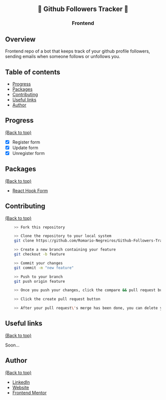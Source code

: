 <div align="center">
  <h2>👀 Github Followers Tracker 👀</h2>
  <h3>Frontend</h3>
</div>

## Overview

Frontend repo of a bot that keeps track of your github profile followers, sending emails when someone follows or unfollows you.

## Table of contents

- [Progress](#progress)
- [Packages](#packages)
- [Contributing](#contributing)
- [Useful links](#useful-links)
- [Author](#author)

## Progress

[(Back to top)](#table-of-contents)

- [x] Register form
- [x] Update form
- [x] Unregister form

## Packages

[(Back to top)](#table-of-contents)

- [React Hook Form](https://react-hook-form.com)

## Contributing

[(Back to top)](#table-of-contents)

```bash
    >> Fork this repository

    >> Clone the repository to your local system
    git clone https://github.com/Romario-Negreiros/Github-Followers-Tracker-Frontend.git

    >> Create a new branch containing your feature
    git checkout -b feature

    >> Commit your changes
    git commit -m "new feature"

    >> Push to your branch
    git push origin feature

    >> Once you push your changes, click the compare && pull request button in your github

    >> Click the create pull request button

    >> After your pull request\'s merge has been done, you can delete your branch
```

## Useful links

[(Back to top)](#table-of-contents)

Soon...

## Author

[(Back to top)](#table-of-contents)

- [LinkedIn](https://www.linkedin.com/in/romario-negreiros-8591b6214)
- [Website](https://romario-negreiros.github.io/Romario-frontend/)
- [Frontend Mentor](https://www.frontendmentor.io/profile/Romario-Negreiros)
